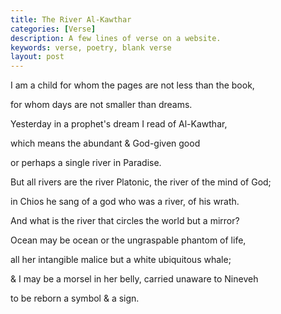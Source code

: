 ```yaml
---
title: The River Al-Kawthar
categories: [Verse]
description: A few lines of verse on a website.
keywords: verse, poetry, blank verse
layout: post
---
```


<p class="hanging">I am a child for whom the pages are not less than the book,</p>
<p class="hanging">for whom days are not smaller than dreams.</p>
<p class="hanging">Yesterday in a prophet's dream I read of Al-Kawthar,</p>
<p class="hanging">which means the abundant & God-given good</p>
<p class="hanging">or perhaps a single river in Paradise.</p>
<p class="hanging">But all rivers are the river Platonic, the river of the mind of God;</p>
<p class="hanging">in Chios he sang of a god who was a river, of his wrath.</p>
<p class="hanging">And what is the river that circles the world but a mirror?</p>
<p class="hanging">Ocean may be ocean or the ungraspable phantom of life,</p>
<p class="hanging">all her intangible malice but a white ubiquitous whale;</p>
<p class="hanging">& I may be a morsel in her belly, carried unaware to Nineveh</p>
<p class="hanging">to be reborn a symbol & a sign.</p>
